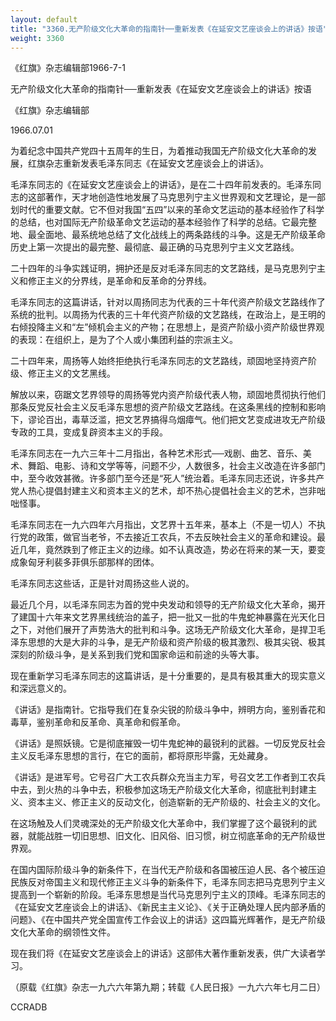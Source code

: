 ```yaml
---
layout: default
title: "3360.无产阶级文化大革命的指南针──重新发表《在延安文艺座谈会上的讲话》按语"
weight: 3360
---
```


《红旗》杂志编辑部1966-7-1

无产阶级文化大革命的指南针──重新发表《在延安文艺座谈会上的讲话》按语

《红旗》杂志编辑部

1966.07.01

为着纪念中国共产党四十五周年的生日，为着推动我国无产阶级文化大革命的发展，红旗杂志重新发表毛泽东同志《在延安文艺座谈会上的讲话》。

毛泽东同志的《在延安文艺座谈会上的讲话》，是在二十四年前发表的。毛泽东同志的这部著作，天才地创造性地发展了马克思列宁主义世界观和文艺理论，是一部划时代的重要文献。它不但对我国“五四”以来的革命文艺运动的基本经验作了科学的总结，也对国际无产阶级革命文艺运动的基本经验作了科学的总结。它最完整地、最全面地、最系统地总结了文化战线上的两条路线的斗争。这是无产阶级革命历史上第一次提出的最完整、最彻底、最正确的马克思列宁主义文艺路线。

二十四年的斗争实践证明，拥护还是反对毛泽东同志的文艺路线，是马克思列宁主义和修正主义的分界线，是革命和反革命的分界线。

毛泽东同志的这篇讲话，针对以周扬同志为代表的三十年代资产阶级文艺路线作了系统的批判。以周扬为代表的三十年代资产阶级的文艺路线，在政治上，是王明的右倾投降主义和“左”倾机会主义的产物；在思想上，是资产阶级小资产阶级世界观的表现：在组织上，是为了个人或小集团利益的宗派主义。

二十四年来，周扬等人始终拒绝执行毛泽东同志的文艺路线，顽固地坚持资产阶级、修正主义的文艺黑线。

解放以来，窃踞文艺界领导的周扬等党内资产阶级代表人物，顽固地贯彻执行他们那条反党反社会主义反毛泽东思想的资产阶级文艺路线。在这条黑线的控制和影响下，谬论百出，毒草泛滥，把文艺界搞得乌烟瘴气。他们把文艺变成进攻无产阶级专政的工具，变成复辟资本主义的手段。

毛泽东同志在一九六三年十二月指出，各种艺术形式──戏剧、曲艺、音乐、美术、舞蹈、电影、诗和文学等等，问题不少，人数很多，社会主义改造在许多部门中，至今收效甚微。许多部门至今还是“死人”统治着。毛泽东同志还说，许多共产党人热心提倡封建主义和资本主义的艺术，却不热心提倡社会主义的艺术，岂非咄咄怪事。

毛泽东同志在一九六四年六月指出，文艺界十五年来，基本上（不是一切人）不执行党的政策，做官当老爷，不去接近工农兵，不去反映社会主义的革命和建设。最近几年，竟然跌到了修正主义的边缘。如不认真改造，势必在将来的某一天，要变成象匈牙利裴多菲俱乐部那样的团体。

毛泽东同志这些话，正是针对周扬这些人说的。

最近几个月，以毛泽东同志为首的党中央发动和领导的无产阶级文化大革命，揭开了建国十六年来文艺界黑线统治的盖子，把一批又一批的牛鬼蛇神暴露在光天化日之下，对他们展开了声势浩大的批判和斗争。这场无产阶级文化大革命，是捍卫毛泽东思想的大是大非的斗争，是无产阶级和资产阶级的极其激烈、极其尖锐、极其深刻的阶级斗争，是关系到我们党和国家命运和前途的头等大事。

现在重新学习毛泽东同志的这篇讲话，是十分重要的，是具有极其重大的现实意义和深远意义的。

《讲话》是指南针。它指导我们在复杂尖锐的阶级斗争中，辨明方向，鉴别香花和毒草，鉴别革命和反革命、真革命和假革命。

《讲话》是照妖镜。它是彻底摧毁一切牛鬼蛇神的最锐利的武器。一切反党反社会主义反毛泽东思想的言行，在它的面前，都将原形毕露，无处藏身。

《讲话》是进军号。它号召广大工农兵群众充当主力军，号召文艺工作者到工农兵中去，到火热的斗争中去，积极参加这场无产阶级文化大革命，彻底批判封建主义、资本主义、修正主义的反动文化，创造崭新的无产阶级的、社会主义的文化。

在这场触及人们灵魂深处的无产阶级文化大革命中，我们掌握了这个最锐利的武器，就能战胜一切旧思想、旧文化、旧风俗、旧习惯，树立彻底革命的无产阶级世界观。

在国内国际阶级斗争的新条件下，在当代无产阶级和各国被压迫人民、各个被压迫民族反对帝国主义和现代修正主义斗争的新条件下，毛泽东同志把马克思列宁主义提高到一个崭新的阶段。毛泽东思想是当代马克思列宁主义的顶峰。毛泽东同志的《在延安文艺座谈会上的讲话》、《新民主主义论》、《关于正确处理人民内部矛盾的问题》、《在中国共产党全国宣传工作会议上的讲话》这四篇光辉著作，是无产阶级文化大革命的纲领性文件。

现在我们将《在延安文艺座谈会上的讲话》这部伟大著作重新发表，供广大读者学习。

（原载《红旗》杂志一九六六年第九期；转载《人民日报》一九六六年七月二日）

CCRADB

